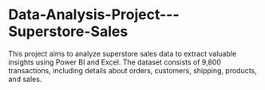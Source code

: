 # Data-Analysis-Project---Superstore-Sales
This project aims to analyze superstore sales data to extract valuable insights using Power BI and Excel. The dataset consists of 9,800 transactions, including details about orders, customers, shipping, products, and sales. 
